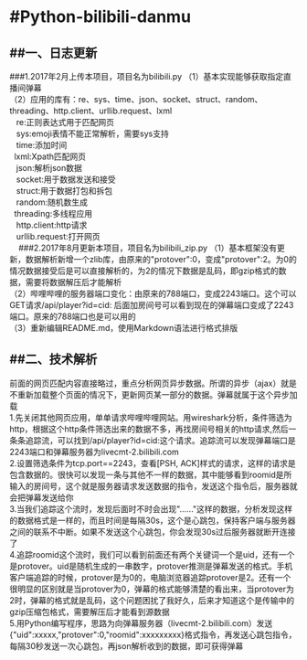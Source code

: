#Python-bilibili-danmu
=====
##一、日志更新
-----
###1.2017年2月上传本项目，项目名为bilibili.py
（1）基本实现能够获取指定直播间弹幕<br>
（2）应用的库有：re、sys、time、json、socket、struct、random、threading、http.client、urllib.request、lxml<br>
    re:正则表达式用于匹配网页<br>
    sys:emoji表情不能正常解析，需要sys支持<br>
    time:添加时间<br>
    lxml:Xpath匹配网页<br>
    json:解析json数据<br>
    socket:用于数据发送和接受<br>
    struct:用于数据打包和拆包<br>
    random:随机数生成<br>
    threading:多线程应用<br>
    http.client:http请求<br>
    urllib.request:打开网页<br>
    
###2.2017年8月更新本项目，项目名为bilibili_zip.py
（1）基本框架没有更新，数据解析新增一个zlib库，由原来的"protover":0，变成"protover":2。为0的情况数据接受后是可以直接解析的，为2的情况下数据是乱码，即gzip格式的数据，需要将数据解压后才能解析<br>
（2）哔哩哔哩的服务器端口变化：由原来的788端口，变成2243端口。这个可以GET请求/api/player?id=cid: 后面加房间号可以看到现在的弹幕端口变成了2243端口。原来的788端口也是可以用的<br>
（3）重新编辑README.md，使用Markdown语法进行格式排版<br>

##二、技术解析
-----
前面的网页匹配内容直接略过，重点分析网页异步数据。所谓的异步（ajax）就是不重新加载整个页面的情况下，更新网页某一部分的数据。弹幕就属于这个异步加载<br>
1.先关闭其他网页应用，单单请求哔哩哔哩网站。用wireshark分析，条件筛选为http，根据这个http条件筛选出来的数据不多，再找房间号相关的http请求,然后一条条追踪流，可以找到/api/player?id=cid:这个请求。追踪流可以发现弹幕端口是2243端口和弹幕服务器为livecmt-2.bilibili.com<br>
2.设置筛选条件为tcp.port==2243，查看[PSH, ACK]样式的请求，这样的请求是包含数据的。很快可以发现一条与其他不一样的数据，其中能够看到roomid是所输入的房间号，这个就是服务器请求发送数据的指令，发送这个指令后，服务器就会把弹幕发送给你<br>
3.当我们追踪这个流时，发现后面时不时会出现"......"这样的数据，分析发现这样的数据格式是一样的，而且时间是每隔30s，这个是心跳包，保持客户端与服务器之间的联系不中断。如果不发送这个心跳包，你会发现30s过后服务器就断开连接了<br>
4.追踪roomid这个流时，我们可以看到前面还有两个关键词一个是uid，还有一个是protover。uid是随机生成的一串数字，protover推测是弹幕发送的格式。手机客户端追踪的时候，protover是为0的，电脑浏览器追踪protover是2。还有一个很明显的区别就是当protover为0，弹幕的格式能够清楚的看出来，当protover为2时，弹幕的格式就是乱码，这个问题困扰了我好久，后来才知道这个是传输中的gzip压缩包格式，需要解压后才能看到源数据<br>
5.用Python编写程序，思路为向弹幕服务器（livecmt-2.bilibili.com）发送{"uid":xxxxx,"protover":0,"roomid":xxxxxxxxx}格式指令，再发送心跳包指令，每隔30秒发送一次心跳包，再json解析收到的数据，即可获得弹幕

